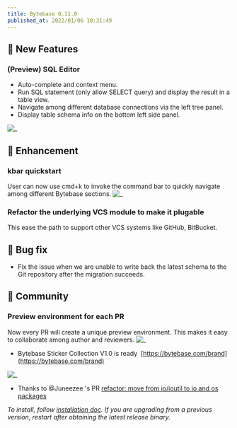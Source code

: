 ```yaml
---
title: Bytebase 0.11.0
published_at: 2022/01/06 10:31:49
---
```


## 🚀 New Features

### (Preview) SQL Editor

- Auto-complete and context menu.
- Run SQL statement (only allow SELECT query) and display the result in a table view.
- Navigate among different database connections via the left tree panel.
- Display table schema info on the bottom left side panel.

![_](/content/changelog/0.11.0/sql-editor.gif)

## 🎄 Enhancement

### kbar quickstart

User can now use cmd+k to invoke the command bar to quickly navigate among different Bytebase sections.
![_](/content/changelog/0.11.0/quickstart.webp)

### Refactor the underlying VCS module to make it plugable

This ease the path to support other VCS systems like GitHub, BitBucket.

## 🐞 Bug fix

- Fix the issue when we are unable to write back the latest schema to the Git repository after the migration succeeds.

## 🎠 Community

### Preview environment for each PR

Now every PR will create a unique preview environment. This makes it easy to collaborate among author and reviewers.
![_](/content/changelog/0.11.0/render-preview.webp)

- Bytebase Sticker Collection V1.0 is ready  [https://bytebase.com/brand](https://bytebase.com/brand)

![_](/content/changelog/0.11.0/lgtm.gif)

- Thanks to @Juneezee 's PR [refactor: move from io/ioutil to io and os packages](https://github.com/bytebase/bytebase/pull/264)

_To install, follow [installation doc](/docs/get-started/install/overview). If you are upgrading from a previous version, restart after obtaining the latest release binary._
